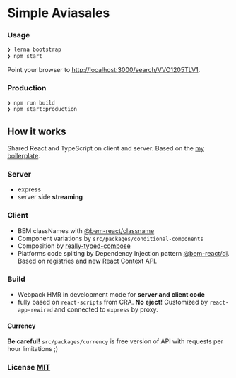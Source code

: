 # Simple Aviasales

### Usage

``` bash
❯ lerna bootstrap
❯ npm start
```

Point your browser to [http://localhost:3000/search/VVO1205TLV1](http://localhost:3000/search/VVO1205TLV1).

### Production

``` bash
❯ npm run build
❯ npm start:production
```

## How it works

Shared React and TypeScript on client and server. Based on the [my boilerplate](https://github.com/awinogradov/cra-ssr-boilerplate).

### Server

- express
- server side __streaming__

### Client

- BEM classNames with [@bem-react/classname](https://npms.io/search?q=%40bem-react%2Fclassname)
- Component variations by `src/packages/conditional-components`
- Composition by [really-typed-compose](https://npms.io/search?q=really-typed-compose)
- Platforms code spliting by Dependency Injection pattern [@bem-react/di](https://npms.io/search?q=%40bem-react%2Fdi). Based on registries and new React Context API.

### Build

- Webpack HMR in development mode for __server and client code__
- fully based on `react-scripts` from CRA. __No eject!__ Customized by `react-app-rewired` and connected to `express` by proxy.

#### Currency

__Be careful!__  `src/packages/currency` is free version of API with requests per hour limitations ;)

### License [MIT](LICENSE)

